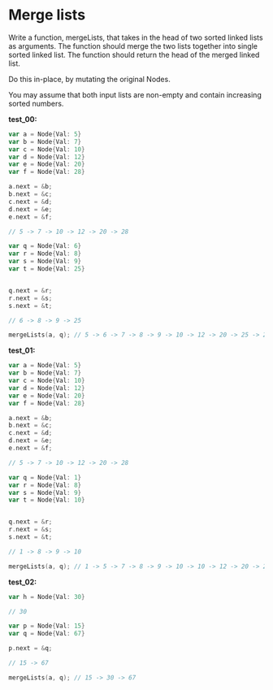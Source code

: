 # Merge lists

Write a function, mergeLists, that takes in the head of two sorted linked lists as arguments. The function should merge the two lists together into single sorted linked list. The function should return the head of the merged linked list.

Do this in-place, by mutating the original Nodes.

You may assume that both input lists are non-empty and contain increasing sorted numbers.

**test_00:**
```go
var a = Node{Val: 5}
var b = Node{Val: 7}
var c = Node{Val: 10}
var d = Node{Val: 12}
var e = Node{Val: 20}
var f = Node{Val: 28}

a.next = &b;
b.next = &c;
c.next = &d;
d.next = &e;
e.next = &f;

// 5 -> 7 -> 10 -> 12 -> 20 -> 28

var q = Node{Val: 6}
var r = Node{Val: 8}
var s = Node{Val: 9}
var t = Node{Val: 25}


q.next = &r;
r.next = &s;
s.next = &t;

// 6 -> 8 -> 9 -> 25

mergeLists(a, q); // 5 -> 6 -> 7 -> 8 -> 9 -> 10 -> 12 -> 20 -> 25 -> 28
```
**test_01:**
```go
var a = Node{Val: 5}
var b = Node{Val: 7}
var c = Node{Val: 10}
var d = Node{Val: 12}
var e = Node{Val: 20}
var f = Node{Val: 28}

a.next = &b;
b.next = &c;
c.next = &d;
d.next = &e;
e.next = &f;

// 5 -> 7 -> 10 -> 12 -> 20 -> 28

var q = Node{Val: 1}
var r = Node{Val: 8}
var s = Node{Val: 9}
var t = Node{Val: 10}


q.next = &r;
r.next = &s;
s.next = &t;

// 1 -> 8 -> 9 -> 10

mergeLists(a, q); // 1 -> 5 -> 7 -> 8 -> 9 -> 10 -> 10 -> 12 -> 20 -> 28
```
**test_02:**
```go
var h = Node{Val: 30}

// 30

var p = Node{Val: 15}
var q = Node{Val: 67}

p.next = &q;

// 15 -> 67

mergeLists(a, q); // 15 -> 30 -> 67
```